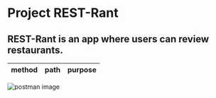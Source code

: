# Project REST-Rant

## REST-Rant is an app where users can review restaurants.

|method|path|purpose|
|------|----|-------|


![postman image](https://static.vecteezy.com/system/resources/previews/000/656/457/original/restaurant-badge-and-logo-good-for-print-vector.jpg)